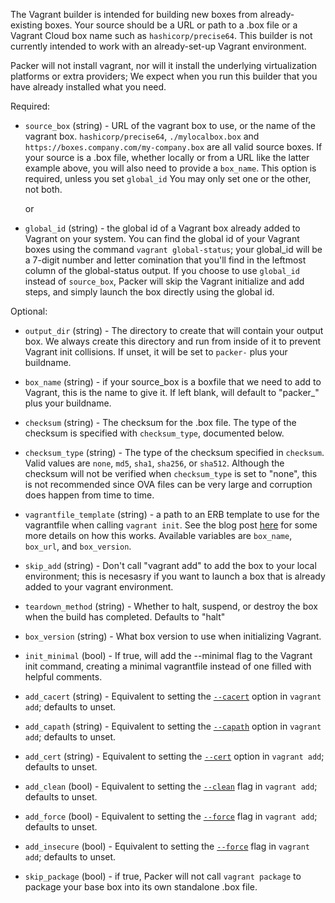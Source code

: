 The Vagrant builder is intended for building new boxes from already-existing
boxes. Your source should be a URL or path to a .box file or a Vagrant Cloud
box name such as `hashicorp/precise64`. This builder is not currently intended
to work with an already-set-up Vagrant environment.

Packer will not install vagrant, nor will it install the underlying
virtualization platforms or extra providers; We expect when you run this
builder that you have already installed what you need.

Required:

-	`source_box` (string) - URL of the vagrant box to use, or the name of the
	vagrant box. `hashicorp/precise64`, `./mylocalbox.box` and
	`https://boxes.company.com/my-company.box` are all valid source boxes. If your
	source is a .box file, whether locally or from a URL like the latter example
	above, you will also need to provide a `box_name`. This option is required,
	unless you set `global_id` You may only set one or the other, not both.

	or

-  `global_id` (string) - the global id of a Vagrant box already added to Vagrant
   on your system. You can find the global id of your Vagrant boxes using the
   command `vagrant global-status`; your global_id will be a 7-digit number and
   letter comination that you'll find in the leftmost column of the
   global-status output.  If you choose to use `global_id` instead of
   `source_box`, Packer will skip the Vagrant initialize and add steps, and
   simply launch the box directly using the global id.

Optional:

- 	`output_dir` (string) - The directory to create that will contain
	your output box. We always create this directory and run from inside of it to
	prevent Vagrant init collisions. If unset, it will be set to `packer-` plus
	your buildname.

-   `box_name` (string) - if your source\_box is a boxfile that we need to add
	to Vagrant, this is the name to give it. If left blank, will default to
	"packer_" plus your buildname.

-   `checksum` (string) - The checksum for the .box file. The type of the
    checksum is specified with `checksum_type`, documented below.

-   `checksum_type` (string) - The type of the checksum specified in `checksum`.
    Valid values are `none`, `md5`, `sha1`, `sha256`, or `sha512`. Although the
    checksum will not be verified when `checksum_type` is set to "none", this is
    not recommended since OVA files can be very large and corruption does happen
    from time to time.

- 	`vagrantfile_template` (string) - a path to an ERB template to use for the
	vagrantfile when calling `vagrant init`. See the blog post
	[here](https://www.hashicorp.com/blog/hashicorp-vagrant-2-0-2#customized-vagrantfile-templates)
	for some more details on how this works. Available variables are `box_name`,
	`box_url`, and `box_version`.

-   `skip_add` (string) - Don't call "vagrant add" to add the box to your local
	environment; this is necesasry if you want to launch a box that is already
	added to your vagrant environment.

- 	`teardown_method` (string) - Whether to halt, suspend, or destroy the box when
	the build has completed. Defaults to "halt"

- 	`box_version` (string) - What box version to use when initializing Vagrant.

- 	`init_minimal` (bool) - If true, will add the --minimal flag to the Vagrant
	init command, creating a minimal vagrantfile instead of one filled with helpful
	comments.

- 	`add_cacert` (string) - Equivalent to setting the
	[`--cacert`](https://www.vagrantup.com/docs/cli/box.html#cacert-certfile)
	option in `vagrant add`; defaults to unset.

- 	`add_capath` (string) - Equivalent to setting the
	[`--capath`](https://www.vagrantup.com/docs/cli/box.html#capath-certdir) option
	in `vagrant add`; defaults to unset.

- 	`add_cert` (string) - Equivalent to setting the
	[`--cert`](https://www.vagrantup.com/docs/cli/box.html#cert-certfile) option in
	`vagrant add`; defaults to unset.

- 	`add_clean` (bool) - Equivalent to setting the
	[`--clean`](https://www.vagrantup.com/docs/cli/box.html#clean) flag in
	`vagrant add`; defaults to unset.

- 	`add_force` (bool) - Equivalent to setting the
	[`--force`](https://www.vagrantup.com/docs/cli/box.html#force) flag in
	`vagrant add`; defaults to unset.

- 	`add_insecure` (bool) - Equivalent to setting the
	[`--force`](https://www.vagrantup.com/docs/cli/box.html#insecure) flag in
	`vagrant add`; defaults to unset.

- 	`skip_package` (bool) - if true, Packer will not call `vagrant package` to
	package your base box into its own standalone .box file.
